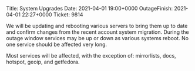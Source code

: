 Title: System Upgrades
Date: 2021-04-01 19:00+0000
OutageFinish: 2021-04-01 22:27+0000
Ticket: 9814

We will be updating and rebooting various servers to bring them up to date and confirm changes from the 
recent account system migration. During the outage window services may be up or down as various systems 
reboot. No one service should be affected very long.

Most services will be affected, with the exception of: mirrorlists, docs, hotspot, geoip, and getfedora.